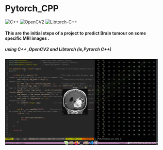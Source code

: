 # Pytorch_CPP

![C++](https://img.shields.io/badge/C++-red)
![OpenCV2](https://img.shields.io/badge/OpenCV2-blueviolet)
![Libtorch-C++](https://img.shields.io/badge/Libtorch(PytorchC%2B%2B)-Libtorch-orange)

#### This are the initial steps of a project to predict Brain tumour on some specific MRI images .
##### using C++ ,OpenCV2 and Libtorch (ie,Pytorch C++)

![](screen.png)
